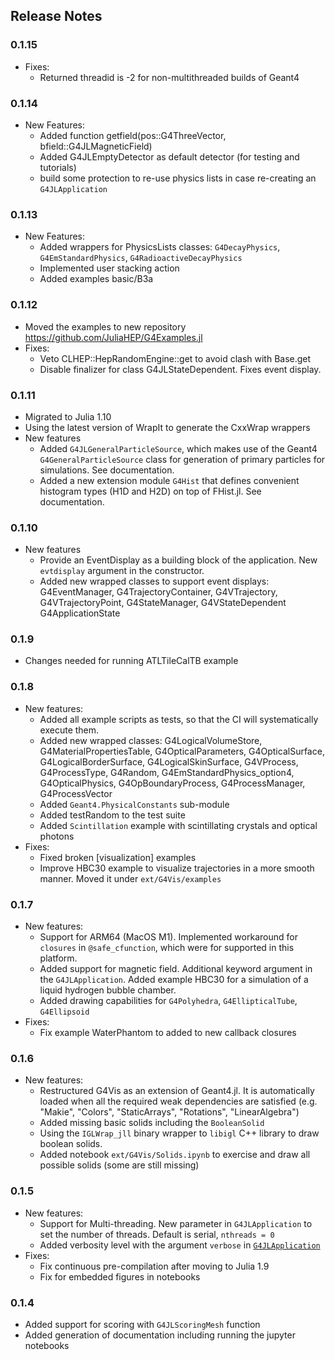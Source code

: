## Release Notes
### 0.1.15
- Fixes:
    - Returned threadid is -2 for non-multithreaded builds of Geant4

### 0.1.14
- New Features:
    - Added function getfield(pos::G4ThreeVector, bfield::G4JLMagneticField)
    - Added G4JLEmptyDetector as default detector (for testing and tutorials)
    - build some protection to re-use physics lists in case re-creating an `G4JLApplication` 

### 0.1.13
- New Features:
    - Added wrappers for PhysicsLists classes: `G4DecayPhysics`, `G4EmStandardPhysics`, `G4RadioactiveDecayPhysics`
    - Implemented user stacking action
    - Added examples basic/B3a
### 0.1.12
- Moved the examples to new repository https://github.com/JuliaHEP/G4Examples.jl
- Fixes:
    - Veto CLHEP::HepRandomEngine::get to avoid clash with Base.get
    - Disable finalizer for class G4JLStateDependent. Fixes event display.

### 0.1.11
- Migrated to Julia 1.10
- Using the latest version of WrapIt to generate the CxxWrap wrappers
- New features
    - Added `G4JLGeneralParticleSource`, which makes use of the Geant4 `G4GeneralParticleSource` class for generation of primary particles for simulations. See documentation.
    - Added a new extension module `G4Hist` that defines convenient histogram types (H1D and H2D) on top of FHist.jl. See documentation. 
### 0.1.10
- New features
    - Provide an EventDisplay as a building block of the application. New `evtdisplay` argument in the constructor. 
    - Added new wrapped classes to support event displays: G4EventManager, G4TrajectoryContainer, G4VTrajectory, G4VTrajectoryPoint, G4StateManager, G4VStateDependent G4ApplicationState
### 0.1.9
- Changes needed for running ATLTileCalTB example 
### 0.1.8
- New features:
    - Added all example scripts as tests, so that the CI will systematically execute them.
    - Added new wrapped classes: G4LogicalVolumeStore, G4MaterialPropertiesTable, G4OpticalParameters, G4OpticalSurface, G4LogicalBorderSurface, G4LogicalSkinSurface, G4VProcess, G4ProcessType, G4Random, G4EmStandardPhysics_option4, G4OpticalPhysics, G4OpBoundaryProcess, G4ProcessManager, G4ProcessVector
    - Added `Geant4.PhysicalConstants` sub-module
    - Added testRandom to the test suite
    - Added `Scintillation` example with scintillating crystals and optical photons
- Fixes:
    - Fixed broken [visualization] examples
    - Improve HBC30 example to visualize trajectories in a more smooth manner. Moved it under `ext/G4Vis/examples`
### 0.1.7
- New features:
    - Support for ARM64 (MacOS M1). Implemented workaround for `closures` in `@safe_cfunction`, which were for supported in this  platform. 
    - Added support for magnetic field. Additional keyword argument in the `G4JLApplication`. Added example HBC30 for a simulation of a liquid hydrogen bubble chamber.
    - Added drawing capabilities for `G4Polyhedra`, `G4EllipticalTube`, `G4Ellipsoid`
- Fixes:
    - Fix example WaterPhantom to added to new callback closures
### 0.1.6
- New features:
    - Restructured G4Vis as an extension of Geant4.jl. It is automatically loaded when all the required weak dependencies are satisfied (e.g. "Makie", "Colors", "StaticArrays", "Rotations", "LinearAlgebra")
    - Added missing basic solids including the `BooleanSolid`
    - Using the `IGLWrap_jll` binary wrapper to `libigl` C++ library to draw boolean solids.
    - Added notebook `ext/G4Vis/Solids.ipynb` to exercise and draw all possible solids (some are still missing)
### 0.1.5
- New features:
    - Support for Multi-threading. New parameter in `G4JLApplication` to set the number of threads. Default is serial, `nthreads = 0`
    - Added verbosity level with the argument `verbose` in [`G4JLApplication`](@ref)
- Fixes:
    - Fix continuous pre-compilation after moving to Julia 1.9
    - Fix for embedded figures in notebooks
### 0.1.4
- Added support for scoring with `G4JLScoringMesh` function
- Added generation of documentation including running the jupyter notebooks
